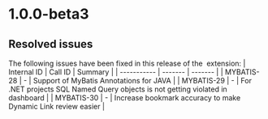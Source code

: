 # 1.0.0-beta3

## Resolved issues

The following issues have been fixed in this release of the  extension:
| Internal ID | Call ID | Summary |
| ----------- | ------- | ------- |
| MYBATIS-28 | - | Support of MyBatis Annotations for JAVA |
| MYBATIS-29 | - | For .NET projects SQL Named Query objects is not getting violated in dashboard |
| MYBATIS-30 | - | Increase bookmark accuracy to make Dynamic Link review easier |

